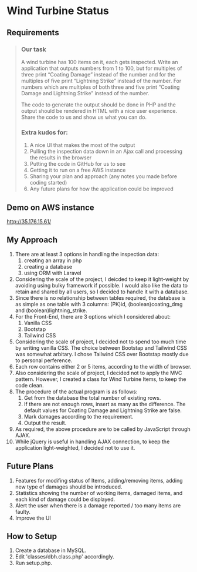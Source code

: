 # Wind Turbine Status

## Requirements
>### Our task
>
>A wind turbine has 100 items on it, each gets inspected. Write an application that outputs numbers from 1 to 100, but for multiples of three print “Coating Damage” instead of the number and for the multiples of five print “Lightning Strike” instead of the number. For numbers which are multiples of both three and five print “Coating Damage and Lightning Strike” instead of the number.
>
>The code to generate the output should be done in PHP and the output should be rendered in HTML with a nice user experience. Share the code to us and show us what you can do.
>
>### Extra kudos for:
>
>1. A nice UI that makes the most of the output
>1. Pulling the inspection data down in an Ajax call and processing the results in the browser
>1. Putting the code in GitHub for us to see
>1. Getting it to run on a free AWS instance
>1. Sharing your plan and approach (any notes you made before coding started)
>1. Any future plans for how the application could be improved

## Demo on AWS instance
http://35.176.15.61/

## My Approach

1. There are at least 3 options in handling the inspection data:
    1. creating an array in php
    1. creating a database
    1. using ORM with Laravel
1. Considering the scale of the project, I deicded to keep it light-weight by avoiding using bulky framework if possible. I would also like the data to retain and shared by all users, so I decided to handle it with a database.
1. Since there is no relationship between tables required, the database is as simple as one table with 3 columns: (PK)id, (boolean)coating_dmg and (boolean)lightning_strike.
1. For the Front-End, there are 3 options which I considered about:
    1. Vanilla CSS
    2. Bootstap
    3. Tailwind CSS
1. Considering the scale of project, I decided not to spend too much time by writing vanilla CSS. The choice between Bootstap and Tailwind CSS was somewhat arbitary. I chose Tailwind CSS over Bootstap mostly due to personal perference.
2. Each row contains either 2 or 5 items, according to the width of browser.
3. Also considering the scale of project, I decided not to apply the MVC pattern. However, I created a class for Wind Turbine Items, to keep the code clean.
4. The procedure of the actual program is as follows:
    1. Get from the database the total number of existing rows.
    2. If there are not enough rows, insert as many as the difference. The default values for Coating Damage and Lightning Strike are false.
    3. Mark damages according to the requirement.
    4. Output the result.
5. As required, the above procedure are to be called by JavaScript through AJAX.
6. While jQuery is useful in handling AJAX connection, to keep the application light-weighted, I decided not to use it.

## Future Plans

1. Features for modifing status of Items, adding/removing items, adding new type of damages should be introduced.
2. Statistics showing the number of working items, damaged items, and each kind of damage could be displayed.
3. Alert the user when there is a damage reported / too many items are faulty.
4. Improve the UI


## How to Setup

1. Create a database in MySQL.
2. Edit 'classes/dbh.class.php' accordingly.
3. Run setup.php.
